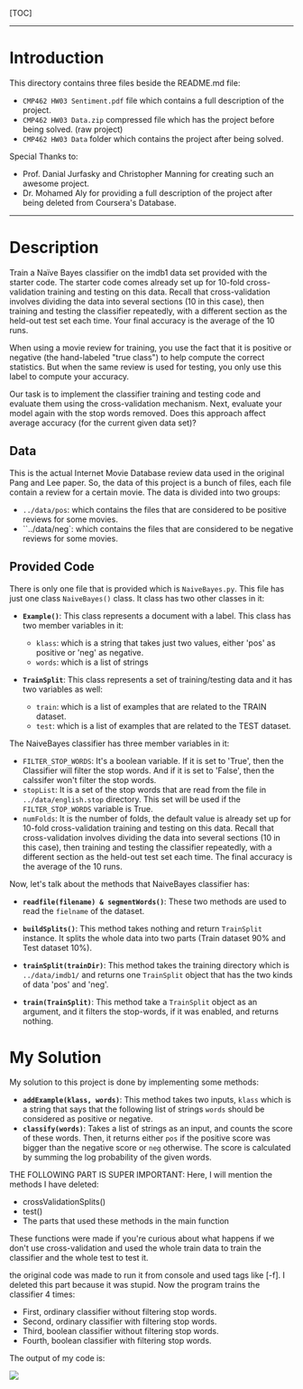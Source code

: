 [TOC]

---

# Introduction

This directory contains three files beside the README.md file:

- `CMP462 HW03 Sentiment.pdf` file which contains a full description of the project.
- `CMP462 HW03 Data.zip` compressed file which has the project before being solved. (raw project)
- `CMP462 HW03 Data` folder which contains the project after being solved.

Special Thanks to:

- Prof. Danial Jurfasky and Christopher Manning for creating such an awesome project.
- Dr. Mohamed Aly for providing a full description of the project after being deleted from Coursera's Database.

---

# Description

Train a Naïve Bayes classifier on the imdb1 data set provided with the starter code. The starter code comes already set up for 10-fold cross-validation training and testing on this data. Recall that cross-validation involves dividing the data into several sections (10 in this case), then training and testing the classifier repeatedly, with a different section as the held-out test set each time. Your final accuracy is the average of the 10 runs. 

When using a movie review for training, you use the fact that it is positive or negative (the hand-labeled "true class") to help compute the correct statistics. But when the same review is used for testing, you only use this label to compute your accuracy. 

Our task is to implement the classifier training and testing code and evaluate them using the cross-validation mechanism. Next, evaluate your model again with the stop words removed. Does this approach affect average accuracy (for the current given data set)?



## Data

This is the actual Internet Movie Database review data used in the original Pang and Lee paper. So, the data of this project is a bunch of files, each file contain a review for a certain movie. The data is divided into two groups:

- `../data/pos`: which contains the files that are considered to be positive reviews for some movies.
- ``../data/neg`: which contains the files that are considered to be negative reviews for some movies.



## Provided Code

There is only one file that is provided which is `NaiveBayes.py`. This file has just one class `NaiveBayes()` class. It class has two other classes in it:

  - **`Example()`**: 
    This class represents a document with a label. This class has two member variables in it:
    * `klass`: which is a string that takes just two values, either 'pos' as positive or 'neg' as negative.
    * `words`: which is a list of strings

  - **`TrainSplit`**: 
    This class represents a set of training/testing data and it has two variables as well:
    * `train`: which is a list of examples that are related to the TRAIN dataset.
    * `test`: which is a list of examples that are related to the TEST dataset.

The NaiveBayes classifier has three member variables in it:

* `FILTER_STOP_WORDS`: 
    It's a boolean variable. If it is set to 'True', then the Classifier will filter the stop words. And if it is set to 'False', then the calssifer won't filter the stop words.
* `stopList`: 
    It is a set of the stop words that are read from the file in `../data/english.stop` directory. This set will be used if the `FILTER_STOP_WORDS` variable is True.
* `numFolds`: 
    It is the number of folds, the default value is already set up for 10-fold cross-validation training and testing on this data. 
    Recall that cross-validation involves dividing the data into several sections (10 in this case), then training and testing the classifier repeatedly, with a different section as the held-out test set each time. The final accuracy is the average of the 10 runs. 

Now, let's talk about the methods that NaiveBayes classifier has:
- **`readfile(filename) & segmentWords()`**: 
    These two methods are used to read the `fielname` of the dataset.

- **`buildSplits()`**: 
    This method takes nothing and return `TrainSplit` instance. It splits the whole data into two parts (Train dataset 90% and Test dataset 10%). 

- **`trainSplit(trainDir)`**: 
    This method takes the training directory which is `../data/imdb1/` and returns one `TrainSplit` object that has the two kinds of data 'pos' and 'neg'.

- **`train(TrainSplit)`**: 
    This method take a `TrainSplit` object as an argument, and it filters the stop-words, if it was enabled, and returns nothing.


>

# My Solution

My solution to this project is done by implementing some methods:

- **`addExample(klass, words)`**:
  This method takes two inputs, `klass` which is a string that says that the following list of strings `words` should be considered as positive or negative.
- **`classify(words)`**:
  Takes a list of strings as an input, and counts the score of these words. Then, it returns either `pos` if the positive score was bigger than the negative score or `neg` otherwise. The score is calculated by summing the log probability of the given words.



THE FOLLOWING PART IS SUPER IMPORTANT:
Here, I will mention the methods I have deleted:

- crossValidationSplits()
- test()
- The parts that used these methods in the main function

These functions were made if you're curious about what happens if we don't use cross-validation and used the whole train data to train the classifier and the whole test to test it.

the original code was made to run it from console and used tags like [-f]. I deleted this part because it was stupid. Now the program trains the classifier 4 times:

- First, ordinary classifier without filtering stop words. 
- Second, ordinary classifier with filtering stop words.
- Third, boolean classifier without filtering stop words.
- Fourth, boolean classifier with filtering stop words.

The output of my code is:

![](http://www.mediafire.com/convkey/b4f1/pt3ai1ots6jbcnjzg.jpg)

